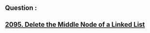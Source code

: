 ## Question : 
<h2> <a href="https://leetcode.com/problems/delete-the-middle-node-of-a-linked-list/">2095. Delete the Middle Node of a Linked List</a>
